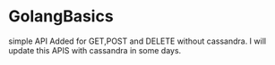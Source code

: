 # GolangBasics

simple API Added for GET,POST and DELETE without cassandra.
I will update this APIS with cassandra in some days.

